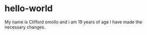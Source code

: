 # hello-world
My name is Clifford omollo and i am 19 years of age
I have made the necessary changes.
